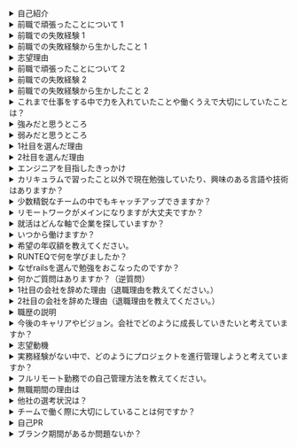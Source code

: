 
<details>
<summary>自己紹介</summary>
はじめまして、と申します。
大学卒業後、施工管理職として現場の安全管理や工程管理を行い、退職後はフロントエンジニアとしてWebサイトの実装に携わってまいりました。
現在は、家業の農家を手伝いつつ、プログラミングスキルを学ぶ為に学習を続けています。
本日はよろしくお願いします。
</details>

<details>
<summary>前職で頑張ったことについて 1
</summary>
私の強みは、計画力とコミュニケーション能力です。
賃貸サイトの「ランキング」ページを実装する際、ページを管理してる元データ管理に詳しいメンバーが少なく、進捗の遅れや認識の齟齬が発生するリスクがありました。
この状況に対して、プロジェクトを円滑に進めるためには、計画的に作業を進めることと、チーム全体での情報共有が重要だと考えました。
定期的に進捗や変更点を確認しながら認識の齟齬がないように取り組みました。
その結果、プロジェクトは計画通りに進み、納期を遵守することができました。さらに、チームメンバーからは「情報の共有がスムーズだった」とのフィードバックを頂き、プロジェクト全体の品質向上に貢献できました。
</details>

<details>
<summary>前職での失敗経験 1</summary>
前職でフロントエンジニアとして働いていた際、仕様確認の不足が原因で、実装した機能に誤りが発生しました。修正に多くの時間を割くことになりました（全画面）。
この経験から、作業前の仕様確認を徹底し、打合せ後に不安な個所は先輩に仕様のチェックをしていただき懸念点などがないか意見を頂き認識齟齬を自分で減らせるように工夫を行いました。
</details>

<details>
<summary>前職での失敗経験から生かしたこと 1</summary>

</details>

<details>
<summary>志望理由</summary>

</details>

<details>
<summary>前職で頑張ったことについて 2</summary>
</details>

<details>
<summary>前職での失敗経験 2</summary>

</details>

<details>
<summary>前職での失敗経験から生かしたこと 2
</summary>

</details>
<details>
<summary>これまで仕事をする中で力を入れていたことや働くうえで大切にしていたことは？</summary>
これまでの仕事で特に力を入れていたことは、まず作業の初めにおおよその手順を考えてから進めることです。
作業前に認識のズレが生じないようしっかり確認を行うようにし、効率よく、正確に作業をするこに力を入れてきました。どのように確認したの？ボタンの挙動やモーダルの仕様など実際のサイトと同じ仕様なのか新しく実装し変化があるものかを確認しました。おおよその手順とは？仕様書の確認を行い。作業箇所のページの確認。作業箇所の把握。それから仕様書に基づいてコードを書いていく。
</details>

<details>
<summary>強みだと思うところ</summary>
私の強みは、目標に向かってコツコツ努力し、困難に直面しても諦めずに挑戦し続けることです。
この強みを発揮してきた具体的なエピソードとして、プログラミング学習中の経験があります。
学習中に数多くのエラーに直面しましたが、エラーの原因をエラーコードから分析し、自分なりにまとめて解決方法を見つけ出し、最終的にアプリを完成させることができました。
この経験を通じて培った問題解決能力や粘り強さは、御社の業務においても大いに役立つと確信しています。入社後は、プロジェクトの進行中に発生する問題や課題に対しても諦めずに取り組み、最適な解決策を見つけ出すことで、チームや会社全体の目標達成に貢献していきたいと考えています。
</details>

<details>
<summary>弱みだと思うところ</summary>
私の弱みは、複数のタスクを同時に進める際に優先順位を適切に判断できないことです。
例えば、WEB制作で働いていた際、複数のタスクが同時に発生した場合、どの作業を優先すべきかが分からず、効率的に進めることができませんでした。このため、現在行っている作業を終えてから次の作業に取り掛かることが多かったです。
この弱みを克服するために、まず自分なりにタスクの優先順位を考えたうえで、先輩に相談し意見を聞くようにしました。また、締切が重なった際は、タスクの緊急度を確認し、緊急度の高いものから着手するようにしました。それでも遅れが出そうな場合は、事前にアラートを出し、上司や同僚に相談して協力を仰ぎ、効率的に作業を進めるよう努めました。この取り組みを通じて、タスクの優先順位を適切に判断する能力を徐々に向上させることができました。
</details>

<details>
<summary>1社目を選んだ理由</summary>
私は小さいころから図工や工作が好きで、モノづくりに関心を持っていました。将来はその興味を生かしてモノづくりに関わる仕事に就きたいと考え、大学では材料工学を学びました。それを活かせる、施工管理という仕事を選びました。
</details>

<details>
<summary>2社目を選んだ理由</summary>
プログラミングやWeb開発への関心が強まり、将来的に技術職としてスキルを高めたいと考えるようになりました。そのため、HTMLやCSS、JavaScriptといったプログラミング言語をプログラミングスクールで学び、基礎的なスキルを身につけました。これらのスキルを活かしつつ、実際の業務を通じてさらに経験を積むことができる環境であったため、志望しました。
</details>


<details>
<summary>エンジニアを目指したきっかけ</summary>
ネットサーフィンが好きで、アニメやゲームのウェブサイトを見ていた時にどのような仕組みで表示されているのかに興味を持ち始めました。エンジニアを目指したきっかけは、ネットサーフィンが好きで、特にアニメやゲームのウェブサイトをよく見ていたことです。「どんな仕組みでこのページが表示されているのだろう？」と興味を持ったことがきっかけになります。実際にプログラミングを学習していく中でプログラミングが楽しくなり仕事にできたら楽しいんだろうなと思い転職しようと決意しました。入社後に必要な言語があれば、入社前に動画学習等を通
じてアウトプットを行っていきたいと考えています。実際に現場で使う際も早く習得できるよう、積極的に努力したいと考えております。
</details>

<details>
<summary>カリキュラムで習ったこと以外で現在勉強していたり、興味のある言語や技術はありますか？</summary>
現在興味がある言語はReactを勉強中です。理由ですがフロントエンド開発のスキル向上の為とReactを学ぶことでバックエンドだけでなく、フロントエンド全体を把握できそうだなと思い選びました。またRuby_silverの資格を取得するために学習を行っております今月末に受講し合格を目標にしています。
</details>

<details>
<summary>少数精鋭なチームの中でもキャッチアップできますか？</summary>
私は、プログラミングスクールでRuby on Railsを学んだ際に、自発的に新しい知識を吸収し、それを使って実際にWebアプリを作成する経験を積みました。この過程で、自ら進んで取り組む姿勢や効率的な学習方法を身につけ、学んだことをアウトプットに活かす力を養いました。

また、最近ではReactなどの新しい技術を学ぶ際にも、自主的に動いて知識を得るだけでなく、実際に簡単なアプリを作成し動かすことで理解を深めています。例えば、Reactを学んだ際には、タスクアプリを作成し、Reactの仕組みを実践的に学びました。このように、私は自発的に行動し、自分で考えて行動する力があり、問題解決に向けて自主的に取り組むことができます。

少数精鋭のチームにおいても、自分の意志で動き、自己管理能力を発揮して効率的に作業を進めることができると確信しています。

</details>

<details>
<summary>リモートワークがメインになりますが大丈夫ですか？</summary>
はい！自己管理をしっかり行いたいと考えておりますので問題ないと思います。具体的に申しますと、タスクの優先順位付けスケジュール管理を行うことです。一日の始まりに優先順位等作業の可視化を行います。具体的な例ですとメモ帳やGITのTILに一人で出来ることや相手がいる作業なのかや期間がある作業など作業を分類し管理したいと思います。また、進捗報告やこの工数や方針の相談を上司に行うことで作業の時間管理も行いたいと考えています。また、オンオフも切り替えつつ、リモートワーク中の作業を習慣化することで自己管理がで
きると考えています。

</details>

<details>
<summary>就活はどんな軸で企業を探していますか？</summary>
自身の学んだ言語を活かせる環境で、入社後も仕事を続けることができるとイメージできることを軸にしています。とくにRubyをメインにしておりまた未経験の私でも研修がある環境であったり、入社後すぐにアサインする環境であれば、すぐに相談したり、定期的に報告会ができる環境で働けることができる環境で働けることができること、もしリモートワークがあるのならばテキストベースでのやりとりや画面共有などを行って相談しやすい環境なのかであったり、また仕事をただ終わらせるだけでなくしっかり技術を身に着けれる環境で成長できる企業
様を探しております。

</details>

<details>
<summary>いつから働けますか？</summary>
すぐに勤務を開始することは可能ですが、現在新潟県に住んでおりますので、転居の準備に少しお時間をいただきたいと考えております。


</details>

<details>
<summary>希望の年収額を教えてください。</summary>
希望年収については、これまでの経験やスキルを踏まえ、240~300万円程度を希望しております。
</details>

<details>
<summary>RUNTEQで何を学びましたか？</summary>
言語ですと、Ruby、HTML、CSS、JavaScript、フレームワークはRuby on Rails、バックエンドではSQL、データの管理にGitやGitHubについて、またこれらの知識を繋ぎ合わせ理解する為の基礎的なネットワークの仕組みや知識についても学習しました。また学習以外ではテキストベースでの報告の仕方について学べました。特
に、エラーについて講師の方に質問する際も対面ではなくテキストベースでの会話になっており、エラーに対してどこまで理解出来ていて、原因はどこなのかをしっかりテキストでまとめてから質問するように取り組んできました。

</details>

<details>
<summary>なぜrailsを選んで勉強をおこなったのですか？</summary>
Ruby on Railsを選んで勉強した理由として、まず、Railsがメルカリなどの有名なサービスで使用されており、多くの人に利用されるサービスを形にできるフレームワークだと知り仕事にできたら面白いなと思ったことが
大きなきっかけです。
また、HTMLやCSS、JavaScriptの基礎知識を学習していたので、これをRailsのフロントエンド部分でも活かせると考えました。Railsはバックエンドだけでなく、フロントエンドとの連携がスムーズで、Webアプリ全体を通して
学びやすいフレームワークだと思いました。このような理由からRailsを選び、学習を進めることで、サービスの全体像を理解しながら開発できるエンジニアを目指したいと思ったからです。

</details>
<details>
<summary>何かご質問はありますか？（逆質問）</summary>
3つほど質問がありますがよろしいでしょうか？
入社後のイメージを持ちたいのでお聞きしたいのですが、キャリアをお持ちの方ではなく、未経験の方で入社した方はどんな方が活躍されていますか？
入社後研修期間があると思うのですが、その研修内容に対して自身の知識のギャップを減らすためにもし御社に入社した場合入社までにどのようなことを勉強しておいたらスムーズに研修に望めますか？
最後になりますが、業務を行う際のチーム内のコミュニケーション方法について教えていただけますか？
</details>
<details>
<summary>1社目の会社を辞めた理由（退職理由を教えてください。）</summary>
株式会社〇〇では、現場での安全管理や管理業務に多くの経験を積むことができましたが、仕事を進める中で、Webサイト作成に対する興味が高まり、そこで自分でやりたいことが見つかり、エンジニアとしてスキル習得を目指し学習することを決めたため退職をしました。

</details>
<details>
<summary>2社目の会社を辞めた理由（退職理由を教えてください。）</summary>
株式会社〇〇ではフロントエンジニアとして経験をさせていただきましましたが、兄が白血病と診断され入院することになりました。そのため兄の面倒と家業の手伝いを専念する必要があったため、退職することにしました。
</details>
<details>
<summary>職歴の説明</summary>
大学卒業後、2012年4月に株式会社〇〇に入社し、施工管理を担当。現場での安全管理を徹底し、定期的な安全パトロールや安全教育を通じて、事故ゼロを達成しました。2015年10月に退職後、2017年6月に株式会社〇〇に入社。フロントエンジニアとしてJavaScript、HTML、CSSを活用し、賃貸サイトの「〇〇ランキング」ページの実装を担当。2019年1月に退社。現在は家業である農家の手伝いを行いつつプログラミング学習を行っております。（ただ給与はなく、その代わりプログラミング学習のスクール費用でしたり、食費等工面してもらっています。）
</details>

<details>
<summary>今後のキャリアやビジョン。会社でどのように成長していきたいと考えていますか？</summary>
短期的なビジョン：
「入社後はまず実務と学習での知識のギャップをなくすために、足りない知識や技術、コミュニケーション力などを補い、現場に慣れることを目指します。具体的には、御社の研修プログラムやチーム内のサポートを活用し、早期に業務に貢献できる人材になりたいと考えています。また、自己学習を通じてRuby on Railsや最新のWeb技術を習得し、実務に活かしていきます。」

中長期的なビジョン：
「中長期的には、技術力をさらに高め、リーダーシップを発揮できるエンジニアを目指します。具体的には、プロジェクトのリーダーとしてチームを牽引し、技術的な問題を解決する役割を担いたいと考えています。また、新しい技術や手法を積極的に取り入れ、プロジェクト全体の効率化と品質向上に貢献したいと考えています。将来的には、御社の技術力向上に貢献し、安定したシステム開発を支える存在になりたいです。」
</details>

<details>
<summary>志望動機</summary>
私が志望したは御社であれば自身の学習した経験を活かしつつエンジニアとして成長でき仕事ができると環境だと考えたからです。入社して1カ月目は下流工程のテストや開発から実際の業務にチャレンジすることができ、スキルがついてきたら徐々に上流工程にチャレンジでき、業務未経験の私でも安心して業務に取り組むことができる環境と考えたからです。私の技術力でもマッチする案件があるのではないかと思ったからです。また業務に携わる際に新しい言語等に触れることもあるかと思いますが、その際
はプログラミングスクールでの学習した経験を活かしつつ勉強に励みつつ業務に努め成長できると考えたからです。
</details>

<details>
<summary>実務経験がない中で、どのようにプロジェクトを進行管理しようと考えていますか？</summary>
プロジェクトを進行する際には、まずプロジェクトのゴールを決めてそこに至るまでに何をすればいいのかであったり、何が必要を可視化できるようにしようと考えます。その後自分で考えた方法が正しいかを上司に相談させていただきその方向性で良いのか確認し、もし間違っていたのであれば方向性を修正し、実行可能なスケジュールを作成し、作業を進めながらその都度相談し作業を進めたいと考えています。その際に一人で考えすぎず、上手くいっていない場合は早めにアラートを出して現在の報告をする意識したいと考えています。
</details>
<details>
<summary>フルリモート勤務での自己管理方法を教えてください。</summary>
スケジュール管理とタスクの優先順位付けを行うことです。一日の始まりに優先順位等作業の可視化を行います。
具体的な例ですとslackやメモ帳やGITのTILに一人で出来ることや相手がいる作業なのかや期間がある作業などに分け作業を行い管理したいと思います。また、進捗報告や相談を上司に行うことで作業の時間管理も行いたいと考えています。オンオフも切り替えつつ、こういった作業を習慣化することで自己管理ができると考えています。
</details>
<details>
<summary>無職期間の理由は</summary>
兄が白血病と診断され入院することになりました。そのため兄の面倒や家業の手伝いを専念する必要があった
ため、退職することにしました。またこの期間ですが、家業を手伝うことであったり兄の面倒をみるために時間を
当てていましたが、兄が亡くなってしまった後、落ち着いてからは自身のスキルアップを図るために前職のスキルであるHTML、CSS、JavaScriptの経験を活かせる技術としてRuby on railsを学ぶ為に引き続き家業を手伝いながらRUNTEQのスクールでプログラミングを学習し直しました。
</details>
<details>
<summary>他社の選考状況は？</summary>
現在、他社の選考は受けておらず、御社の業務内容や社風に魅力を感じています。ここでスキルを活かして成
長したいという強い思いから、御社の選考に集中して取り組んでいます。
</details>
<details>
<summary>チームで働く際に大切にしていることは何ですか？
</summary>
チームで働くときは、作業箇所や分からない箇所があった場合は考え込み過ぎずに一度相談したり作業はここ
まで進んでいてここで止まっています等の報告することを心がけています。

</details>
<details>
<summary>自己PR</summary>
「私はよく『粘り強い』と言われます。私の強みは、目標に向かってプログラミング学習を継続してきた粘り強さです。小さな目標を設定し、毎日の学習を積み重ねてRuby on Railsを使った『cafe-book』アプリを作成しきったことからも言い切れると思います。
</details>
<details>
<summary>ブランク期間があるか問題ないか？
</summary>
ブランク期間はありましたが、その間は自身のスキルアップに集中していました。プログラミングの勉強に時間を充て、Ruby on Railsや開発環境の技術を学びました。実際にポートフォリオとしてWebアプリを作成したり実務で活かせるスキルを習得したり、ブランク期間を成長の機会として有効に活用できたと考えています

</details>
